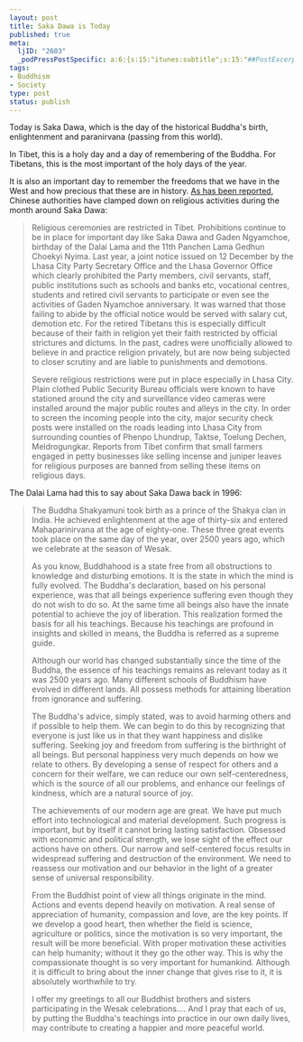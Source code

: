 ```yaml
--- 
layout: post
title: Saka Dawa is Today
published: true
meta: 
  ljID: "2603"
  _podPressPostSpecific: a:6:{s:15:"itunes:subtitle";s:15:"##PostExcerpt##";s:14:"itunes:summary";s:15:"##PostExcerpt##";s:15:"itunes:keywords";s:17:"##WordPressCats##";s:13:"itunes:author";s:10:"##Global##";s:15:"itunes:explicit";s:2:"No";s:12:"itunes:block";s:2:"No";}
tags: 
- Buddhism
- Society
type: post
status: publish
---
```

Today is Saka Dawa, which is the day of the historical Buddha's birth, enlightenment and paranirvana (passing from this world).

In Tibet, this is a holy day and a day of remembering of the Buddha. For Tibetans, this is the most important of the holy days of the year.

It is also an important day to remember the freedoms that we have in the West and how precious that these are in history. <a href="http://www.phayul.com/news/article.aspx?id=16552&amp;article=China+intensifies+prohibition+of+religious+activities+in+Tibet+during+the+holy+month+of+Saka+Dawa&amp;t=1&amp;c=1">As has been reported</a>, Chinese authorities have clamped down on religious activities during the month around Saka Dawa:
<blockquote>Religious ceremonies are restricted in Tibet. Prohibitions continue to be in place for important day like Saka Dawa and Gaden Ngyamchoe, birthday of the Dalai Lama and the 11th Panchen Lama Gedhun Choekyi Nyima. Last year, a joint notice issued on 12 December by the Lhasa City Party Secretary Office and the Lhasa Governor Office which clearly prohibited the Party members, civil servants, staff, public institutions such as schools and banks etc, vocational centres, students and retired civil servants to participate or even see the activities of Gaden Nyamchoe anniversary. It was warned that those failing to abide by the official notice would be served with salary cut, demotion etc. For the retired Tibetans this is especially difficult because of their faith in religion yet their faith restricted by official strictures and dictums. In the past, cadres were unofficially allowed to believe in and practice religion privately, but are now being subjected to closer scrutiny and are liable to punishments and demotions.

Severe religious restrictions were put in place especially in Lhasa City. Plain clothed Public Security Bureau officials were known to have stationed around the city and surveillance video cameras were installed around the major public routes and alleys in the city. In order to screen the incoming people into the city, major security check posts were installed on the roads leading into Lhasa City from surrounding counties of Phenpo Lhundrup, Taktse, Toelung Dechen, Meldrogungkar. Reports from Tibet confirm that small farmers engaged in petty businesses like selling incense and juniper leaves for religious purposes are banned from selling these items on religious days.</blockquote>
The Dalai Lama had this to say about Saka Dawa back in 1996:
<blockquote>The Buddha Shakyamuni took birth as a prince of the Shakya clan in India. He achieved enlightenment at the age of thirty-six and entered Mahaparinirvana at the age of eighty-one. These three great events took place on the same day of the year, over 2500 years ago, which we celebrate at the season of Wesak.

As you know, Buddhahood is a state free from all obstructions to knowledge and disturbing emotions. It is the state in which the mind is fully evolved. The Buddha's declaration, based on his personal experience, was that all beings experience suffering even though they do not wish to do so. At the same time all beings also have the innate potential to achieve the joy of liberation. This realization formed the basis for all his teachings. Because his teachings are profound in insights and skilled in means, the Buddha is referred as a supreme guide.

Although our world has changed substantially since the time of the Buddha, the essence of his teachings remains as relevant today as it was 2500 years ago. Many different schools of Buddhism have evolved in different lands. All possess methods for attaining liberation from ignorance and suffering.

The Buddha's advice, simply stated, was to avoid harming others and if possible to help them. We can begin to do this by recognizing that everyone is just like us in that they want happiness and dislike suffering. Seeking joy and freedom from suffering is the birthright of all beings. But personal happiness very much depends on how we relate to others. By developing a sense of respect for others and a concern for their welfare, we can reduce our own self-centeredness, which is the source of all our problems, and enhance our feelings of kindness, which are a natural source of joy.

The achievements of our modern age are great. We have put much effort into technological and material development. Such progress is important, but by itself it cannot bring lasting satisfaction. Obsessed with economic and political strength, we lose sight of the effect our actions have on others. Our narrow and self-centered focus results in widespread suffering and destruction of the environment. We need to reassess our motivation and our behavior in the light of a greater sense of universal responsibility.

From the Buddhist point of view all things originate in the mind. Actions and events depend heavily on motivation. A real sense of appreciation of humanity, compassion and love, are the key points. If we develop a good heart, then whether the field is science, agriculture or politics, since the motivation is so very important, the result will be more beneficial. With proper motivation these activities can help humanity; without it they go the other way. This is why the compassionate thought is so very important for humankind. Although it is difficult to bring about the inner change that gives rise to it, it is absolutely worthwhile to try.

I offer my greetings to all our Buddhist brothers and sisters participating in the Wesak celebrations.... And I pray that each of us, by putting the Buddha's teachings into practice in our own daily lives, may contribute to creating a happier and more peaceful world.</blockquote>

